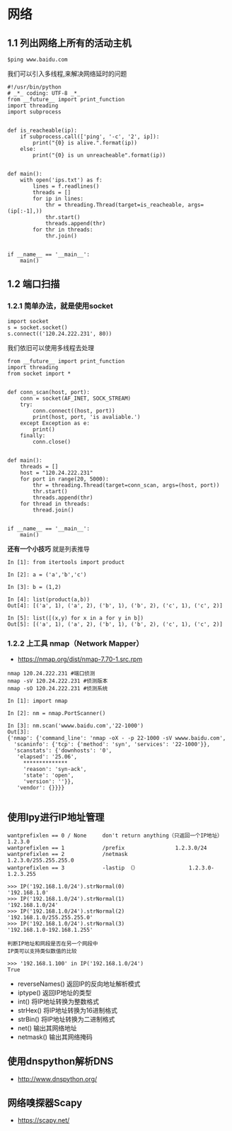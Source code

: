# 网络
## 1.1 列出网络上所有的活动主机
```
$ping www.baidu.com 
```

我们可以引入多线程,来解决网络延时的问题

```
#!/usr/bin/python
# _*_ coding: UTF-8 _*_
from __future__ import print_function
import threading
import subprocess


def is_reacheable(ip):
    if subprocess.call(['ping', '-c', '2', ip]):
        print("{0} is alive.".format(ip))
    else:
        print("{0} is un unreacheable".format(ip))


def main():
    with open('ips.txt') as f:
        lines = f.readlines()
        threads = []
        for ip in lines:
            thr = threading.Thread(target=is_reacheable, args=(ip[:-1],))
            thr.start()
            threads.append(thr)
        for thr in threads:
            thr.join()


if __name__ == '__main__':
    main()
```
## 1.2 端口扫描
### 1.2.1 简单办法，就是使用socket

```
import socket
s = socket.socket()
s.connect(('120.24.222.231', 80))
```

我们依旧可以使用多线程去处理

```
from __future__ import print_function
import threading
from socket import *


def conn_scan(host, port):
    conn = socket(AF_INET, SOCK_STREAM)
    try:
        conn.connect((host, port))
        print(host, port, 'is avaliable.')
    except Exception as e:
        print()
    finally:
        conn.close()


def main():
    threads = []
    host = "120.24.222.231"
    for port in range(20, 5000):
        thr = threading.Thread(target=conn_scan, args=(host, port))
        thr.start()
        threads.append(thr)
    for thread in threads:
        thread.join()


if __name__ == '__main__':
    main()

```

**还有一个小技巧**
就是列表推导

```
In [1]: from itertools import product

In [2]: a = ('a','b','c')

In [3]: b = (1,2)

In [4]: list(product(a,b))
Out[4]: [('a', 1), ('a', 2), ('b', 1), ('b', 2), ('c', 1), ('c', 2)]

In [5]: list([(x,y) for x in a for y in b])
Out[5]: [('a', 1), ('a', 2), ('b', 1), ('b', 2), ('c', 1), ('c', 2)]

```

### 1.2.2 上工具 nmap（Network Mapper）
* https://nmap.org/dist/nmap-7.70-1.src.rpm
```
nmap 120.24.222.231 #端口侦测
nmap -sV 120.24.222.231 #侦测版本
nmap -sO 120.24.222.231 #侦测系统
```
```
In [1]: import nmap

In [2]: nm = nmap.PortScanner()

In [3]: nm.scan('wwww.baidu.com','22-1000')
Out[3]: 
{'nmap': {'command_line': 'nmap -oX - -p 22-1000 -sV wwww.baidu.com',
  'scaninfo': {'tcp': {'method': 'syn', 'services': '22-1000'}},
  'scanstats': {'downhosts': '0',
   'elapsed': '25.06',
     **************
     'reason': 'syn-ack',
     'state': 'open',
     'version': ''}},
   'vendor': {}}}}


```
## 使用Ipy进行IP地址管理
```
wantprefixlen == 0 / None     don't return anything（只返回一个IP地址）   1.2.3.0
wantprefixlen == 1            /prefix                1.2.3.0/24
wantprefixlen == 2            /netmask                1.2.3.0/255.255.255.0
wantprefixlen == 3            -lastip （）                1.2.3.0-1.2.3.255

>>> IP('192.168.1.0/24').strNormal(0)
'192.168.1.0'
>>> IP('192.168.1.0/24').strNormal(1)
'192.168.1.0/24'
>>> IP('192.168.1.0/24').strNormal(2)
'192.168.1.0/255.255.255.0'
>>> IP('192.168.1.0/24').strNormal(3)
'192.168.1.0-192.168.1.255'
``` 

```
判断IP地址和网段是否在另一个网段中 
IP类可以支持类似数值的比较

>>> '192.168.1.100' in IP('192.168.1.0/24')
True
```
- reverseNames() 返回IP的反向地址解析模式 
- iptype() 返回IP地址的类型 
- int() 将IP地址转换为整数格式 
- strHex() 将IP地址转换为16进制格式 
- strBin() 将IP地址转换为二进制格式 
- net() 输出其网络地址 
- netmask() 输出其网络掩码

## 使用dnspython解析DNS
* http://www.dnspython.org/
## 网络嗅探器Scapy
* https://scapy.net/
```
